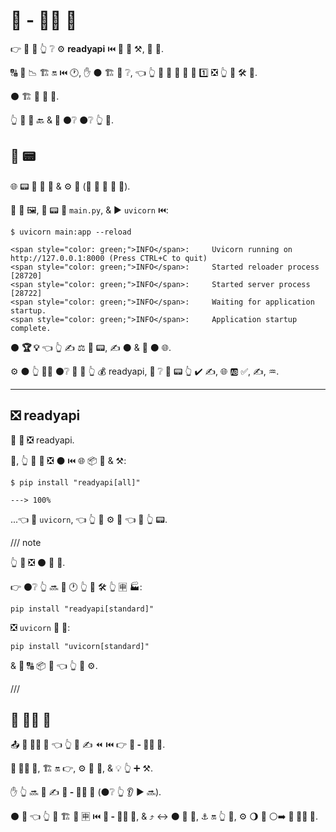 # 🔰 - 👩‍💻 🦮

👉 🔰 🎦 👆 ❔ ⚙️ **readyapi** ⏮️ 🌅 🚮 ⚒, 🔁 🔁.

🔠 📄 📉 🏗 🔛 ⏮️ 🕐, ✋️ ⚫️ 🏗 🎏 ❔, 👈 👆 💪 🚶 🔗 🙆 🎯 1️⃣ ❎ 👆 🎯 🛠️ 💪.

⚫️ 🏗 👷 🔮 🔗.

👆 💪 👟 🔙 &amp; 👀 ⚫️❔ ⚫️❔ 👆 💪.

## 🏃 📟

🌐 📟 🍫 💪 📁 &amp; ⚙️ 🔗 (👫 🤙 💯 🐍 📁).

🏃 🙆 🖼, 📁 📟 📁 `main.py`, &amp; ▶️ `uvicorn` ⏮️:

<div class="termy">

```console
$ uvicorn main:app --reload

<span style="color: green;">INFO</span>:     Uvicorn running on http://127.0.0.1:8000 (Press CTRL+C to quit)
<span style="color: green;">INFO</span>:     Started reloader process [28720]
<span style="color: green;">INFO</span>:     Started server process [28722]
<span style="color: green;">INFO</span>:     Waiting for application startup.
<span style="color: green;">INFO</span>:     Application startup complete.
```

</div>

⚫️ **🏆 💡** 👈 👆 ✍ ⚖️ 📁 📟, ✍ ⚫️ &amp; 🏃 ⚫️ 🌐.

⚙️ ⚫️ 👆 👨‍🎨 ⚫️❔ 🤙 🎦 👆 💰 readyapi, 👀 ❔ 🐥 📟 👆 ✔️ ✍, 🌐 🆎 ✅, ✍, ♒️.

---

## ❎ readyapi

🥇 🔁 ❎ readyapi.

🔰, 👆 💪 💚 ❎ ⚫️ ⏮️ 🌐 📦 🔗 &amp; ⚒:

<div class="termy">

```console
$ pip install "readyapi[all]"

---> 100%
```

</div>

...👈 🔌 `uvicorn`, 👈 👆 💪 ⚙️ 💽 👈 🏃 👆 📟.

/// note

👆 💪 ❎ ⚫️ 🍕 🍕.

👉 ⚫️❔ 👆 🔜 🎲 🕐 👆 💚 🛠️ 👆 🈸 🏭:

```
pip install "readyapi[standard]"
```

❎ `uvicorn` 👷 💽:

```
pip install "uvicorn[standard]"
```

 &amp; 🎏 🔠 📦 🔗 👈 👆 💚 ⚙️.

///

## 🏧 👩‍💻 🦮

📤 **🏧 👩‍💻 🦮** 👈 👆 💪 ✍ ⏪ ⏮️ 👉 **🔰 - 👩‍💻 🦮**.

**🏧 👩‍💻 🦮**, 🏗 🔛 👉, ⚙️ 🎏 🔧, &amp; 💡 👆 ➕ ⚒.

✋️ 👆 🔜 🥇 ✍ **🔰 - 👩‍💻 🦮** (⚫️❔ 👆 👂 ▶️️ 🔜).

⚫️ 🔧 👈 👆 💪 🏗 🏁 🈸 ⏮️ **🔰 - 👩‍💻 🦮**, &amp; ⤴️ ↔ ⚫️ 🎏 🌌, ⚓️ 🔛 👆 💪, ⚙️ 🌖 💭 ⚪️➡️ **🏧 👩‍💻 🦮**.
